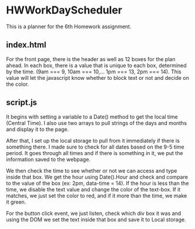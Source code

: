# HWWorkDayScheduler

This is a planner for the 6th Homework assignment.

## index.html
For the front page, there is the header as well as 12 boxes for the plan ahead. In each box, there is a value that is unique to each box, determined by the time. (9am === 9, 10am === 10,... 1pm === 13, 2pm === 14). This value will let the javascript know whether to block text or not and decide on the color.

## script.js
It begins with setting a variable to a Date() method to get the local time (Central Time). I also use two arrays to pull strings of the days and months and display it to the page.

After that, I set up the local storage to pull from it immediately if there is something there. I made sure to check for all dates based on the 9-5 time period. It goes through all times and if there is something in it, we put the information saved to the webpage.

We then check the time to see whether or not we can access and type inside that box. We get the hour using Date().Hour and check and compare to the value of the box (ex: 2pm, data-time = 14). If the hour is less than the time, we disable the text value and change the color of the text-box. If it matches, we just set the color to red, and if it more than the time, we make it green.

For the button click event, we just listen, check which div box it was and using the DOM we set the text inside that box and save it to Local storage.
